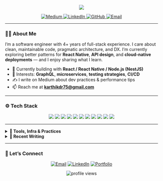 <!-- <h1 align="center">Hi there 👋, I'm Karthik Rayalli</h1>
<h3 align="center">Software Engineer | Full Stack Developer | React Native Developer | Tech Enthusiast</h3>

<p align="center">
  <a href="https://medium.com/@karthikdr75"><img alt="Medium" src="https://img.shields.io/badge/-Karthik%20Rayalli-black?style=flat-square&logo=Medium&logoColor=white"></a>
  <a href="https://www.linkedin.com/in/karthik-rayalli/"><img alt="LinkedIn" src="https://img.shields.io/badge/-Karthik%20Rayalli-blue?style=flat-square&logo=Linkedin&logoColor=white"></a>
  <a href="https://github.com/karthikrayalli"><img alt="GitHub" src="https://img.shields.io/badge/-Karthik%20Rayalli-black?style=flat-square&logo=GitHub&logoColor=white"></a>
</p>

<p align="justify">I'm a software engineer with full stack development experience of 4+ years. I have a passion for writing clean, efficient, and maintainable code. I enjoy keeping up to date with the latest technologies and I love reading and writing about tech.</p>

<h3 align="center">🚀 Skills</h3>

<p align="center">
  <img alt="React" src="https://img.shields.io/badge/-React-61DAFB?style=flat-square&logo=react&logoColor=white" />
  <img alt="React Native" src="https://img.shields.io/badge/-React%20Native-61DAFB?style=flat-square&logo=react&logoColor=black" />
  <img alt="Node.js" src="https://img.shields.io/badge/-Node.js-43853D?style=flat-square&logo=node.js&logoColor=white" />
  <img alt="Nestjs" src="https://img.shields.io/badge/NestJS-%23E0234E.svg?style=flat-square&logo=nestjs&logoColor=white" />
  <img alt="GraphQL" src="https://img.shields.io/badge/-Apollo%20GraphQL-311C87?style=flat-square&logo=apollographql&logoColor=white" />
  <img alt="JavaScript" src="https://img.shields.io/badge/-JavaScript-F7DF1E?style=flat-square&logo=javascript&logoColor=black" />
  <img alt="TypeScript" src="https://img.shields.io/badge/-TypeScript-3178C6?style=flat-square&logo=typescript&logoColor=white" />
  <img alt="MongoDB" src="https://img.shields.io/badge/-MongoDB-47A248?style=flat-square&logo=mongodb&logoColor=white" />
  <img alt="PostgreSQL" src="https://img.shields.io/badge/-PostgreSQL-336791?style=flat-square&logo=postgresql&logoColor=white" />
  <img alt="AWS" src="https://img.shields.io/badge/-AWS-FF9900?style=flat-square&logo=Amazon&logoColor=black" />
  <img alt="Git" src="https://img.shields.io/badge/-Git-F05032?style=flat-square&logo=git&logoColor=white" />
</p>

<h3 align="center">📫 Contact Me</h3>
<p align="center">
  <a href="mailto:karthikdr75@gmail.com"><img alt="Email" src="https://img.shields.io/badge/-Email-red?style=flat-square&logo=gmail&logoColor=white"></a>
</p> -->

<!-- Profile Header -->
<p align="center">
  <picture>
    <source media="(prefers-color-scheme: dark)" srcset="https://readme-typing-svg.demolab.com?font=Inter&weight=700&size=26&duration=3000&pause=900&color=9AE6B4&center=true&vCenter=true&width=650&lines=Hi%2C+I'm+Karthik+Rayalli+%F0%9F%91%8B;Software+Engineer+%7C+Full+Stack+%7C+React+Native;I+build+clean%2C+scalable+systems+that+ship.">
    <img src="https://readme-typing-svg.demolab.com?font=Inter&weight=700&size=26&duration=3000&pause=900&color=2B6CB0&center=true&vCenter=true&width=650&lines=Hi%2C+I'm+Karthik+Rayalli+%F0%9F%91%8B;Software+Engineer+%7C+Full+Stack+%7C+React+Native;I+build+clean%2C+scalable+systems+that+ship.">
  </picture>
</p>

<p align="center">
  <a href="https://medium.com/@karthikdr75">
    <img alt="Medium" src="https://img.shields.io/badge/Medium-12100E?logo=medium&logoColor=white&style=for-the-badge">
  </a>
  <a href="https://www.linkedin.com/in/karthik-rayalli/">
    <img alt="LinkedIn" src="https://img.shields.io/badge/LinkedIn-0A66C2?logo=linkedin&logoColor=white&style=for-the-badge">
  </a>
  <a href="https://github.com/karthikrayalli">
    <img alt="GitHub" src="https://img.shields.io/badge/GitHub-181717?logo=github&logoColor=white&style=for-the-badge">
  </a>
  <a href="mailto:karthikdr75@gmail.com">
    <img alt="Email" src="https://img.shields.io/badge/Email-D14836?logo=gmail&logoColor=white&style=for-the-badge">
  </a>
</p>

---

### 👨‍💻 About Me
I’m a software engineer with 4+ years of full-stack experience. I care about clean, maintainable code, pragmatic architecture, and DX. I’m currently exploring better patterns for **React Native**, **API design**, and **cloud-native deployments** — and I enjoy sharing what I learn.

- 🔭 Currently building with **React / React Native / Node.js (NestJS)**  
- 🧱 Interests: **GraphQL**, **microservices**, **testing strategies**, **CI/CD**  
- ✍️ I write on Medium about dev practices & performance tips  
- 📫 Reach me at **karthikdr75@gmail.com**

---

### ⚙️ Tech Stack
<p align="center">
  <img src="https://img.shields.io/badge/React-20232a?logo=react&logoColor=61DAFB&style=for-the-badge" />
  <img src="https://img.shields.io/badge/React%20Native-20232a?logo=react&logoColor=61DAFB&style=for-the-badge" />
  <img src="https://img.shields.io/badge/Node.js-3C873A?logo=nodedotjs&logoColor=white&style=for-the-badge" />
  <img src="https://img.shields.io/badge/NestJS-E0234E?logo=nestjs&logoColor=white&style=for-the-badge" />
  <img src="https://img.shields.io/badge/Apollo%20GraphQL-311C87?logo=apollographql&logoColor=white&style=for-the-badge" />
  <img src="https://img.shields.io/badge/TypeScript-3178C6?logo=typescript&logoColor=white&style=for-the-badge" />
  <img src="https://img.shields.io/badge/JavaScript-F7DF1E?logo=javascript&logoColor=000&style=for-the-badge" />
  <img src="https://img.shields.io/badge/MongoDB-47A248?logo=mongodb&logoColor=white&style=for-the-badge" />
  <img src="https://img.shields.io/badge/PostgreSQL-336791?logo=postgresql&logoColor=white&style=for-the-badge" />
  <img src="https://img.shields.io/badge/AWS-232F3E?logo=amazonaws&logoColor=FF9900&style=for-the-badge" />
  <img src="https://img.shields.io/badge/Git-F05032?logo=git&logoColor=white&style=for-the-badge" />
</p>

---

<details>
  <summary><b>🧰 Tools, Infra & Practices</b></summary>
  <br/>
  <p>
    <img src="https://img.shields.io/badge/Expo-000020?logo=expo&logoColor=white&style=flat-square" />
    <img src="https://img.shields.io/badge/TanStack%20Query-FF4154?logo=reactquery&logoColor=white&style=flat-square" />
    <img src="https://img.shields.io/badge/Jest-C21325?logo=jest&logoColor=white&style=flat-square" />
    <img src="https://img.shields.io/badge/Playwright-2EAD33?logo=playwright&logoColor=white&style=flat-square" />
    <img src="https://img.shields.io/badge/Docker-2496ED?logo=docker&logoColor=white&style=flat-square" />
    <img src="https://img.shields.io/badge/Prisma-2D3748?logo=prisma&logoColor=white&style=flat-square" />
    <img src="https://img.shields.io/badge/Redis-DC382D?logo=redis&logoColor=white&style=flat-square" />
    <img src="https://img.shields.io/badge/CI%2FCD-GitHub%20Actions-2088FF?logo=githubactions&logoColor=white&style=flat-square" />
  </p>
</details>

<details>
  <summary><b>📝 Recent Writing</b></summary>
  <br/>
  <!-- Option A: manual links -->
  <ul>
    <li><a href="https://medium.com/@karthikdr75">All posts on Medium ↗</a></li>
  </ul>
  <!-- Option B: automate with a GitHub Action that updates this list -->
</details>

---

### 🤝 Let’s Connect
<p align="center">
  <a href="mailto:karthikdr75@gmail.com"><img alt="Email" src="https://img.shields.io/badge/Email%20Me-D14836?logo=gmail&logoColor=white&style=for-the-badge"></a>
  <a href="https://www.linkedin.com/in/karthik-rayalli/"><img alt="LinkedIn" src="https://img.shields.io/badge/Connect-0A66C2?logo=linkedin&logoColor=white&style=for-the-badge"></a>
  <a href="https://karthikrayalli.github.io/"><img alt="Portfolio" src="https://img.shields.io/badge/Portfolio-1f2937?style=for-the-badge"></a>
</p>

<!-- Visitor badge (optional) -->
<p align="center">
  <img src="https://komarev.com/ghpvc/?username=karthikrayalli&label=Profile+Views&style=flat-square" alt="profile views"/>
</p>
